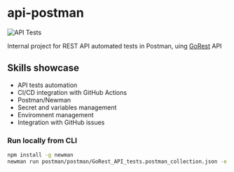 # api-postman
![API Tests](https://github.com/jkwiecinska-work/api-postman/actions/workflows/api-tests.yml/badge.svg)


Internal project for REST API automated tests in Postman, uing [GoRest](https://gorest.co.in) API

## Skills showcase
- API tests automation
- CI/CD integration with GitHub Actions
- Postman/Newman
- Secret and variables management
- Enviromnent management
- Integration with GitHub issues

### Run locally from CLI
```bash
npm install -g newman
newman run postman/postman/GoRest_API_tests.postman_collection.json -e postman/postman/GoRest_CI.postman_environment.json
